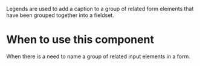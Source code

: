 Legends are used to add a caption to a group of related form elements that have been grouped together into a fieldset.

# When to use this component
When there is a need to name a group of related input elements in a form.
